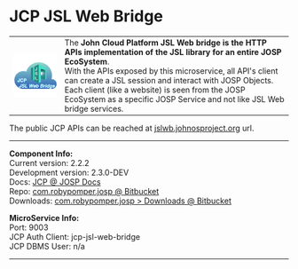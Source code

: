 # JCP JSL Web Bridge

<table><tr>
<td>
<img src="JCP_JSLWB_Logo_250.png" width="200">
</td>
<td>
The <b>John Cloud Platform JSL Web bridge is the HTTP APIs implementation of the
JSL library for an entire JOSP EcoSystem</b>. <br/>
With the APIs exposed by this microservice, all API's client can create a
JSL session and interact with JOSP Objects. <br/>
Each client (like a website) is seen from the JOSP EcoSystem as a specific
JOSP Service and not like JSL Web bridge services.
</td>
</tr></table>

The public JCP APIs can be reached at [jslwb.johnosproject.org](https://jslwb.johnosproject.org/swagger-ui.html) url.

---

**Component Info:** <br/>
Current version: 2.2.2 <br/>
Development version: 2.3.0-DEV <br/>
Docs: [JCP @ JOSP Docs](README.md) <br/>
Repo: [com.robypomper.josp @ Bitbucket](https://bitbucket.org/johnosproject_shared/com.robypomper.josp/) <br/>
Downloads: [com.robypomper.josp > Downloads @ Bitbucket](https://bitbucket.org/johnosproject_shared/com.robypomper.josp/downloads/)

**MicroService Info:** <br/>
Port: 9003 <br/>
JCP Auth Client: jcp-jsl-web-bridge <br/>
JCP DBMS User: n/a

---
